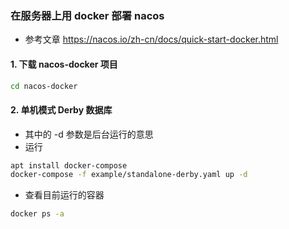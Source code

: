 ### 在服务器上用 docker 部署 nacos

- 参考文章 https://nacos.io/zh-cn/docs/quick-start-docker.html

#### 1. 下载 nacos-docker 项目

```bash
cd nacos-docker
```

#### 2. 单机模式 Derby 数据库

- 其中的 -d 参数是后台运行的意思
- 运行

```bash
apt install docker-compose
docker-compose -f example/standalone-derby.yaml up -d
```

- 查看目前运行的容器

```bash
docker ps -a
```
